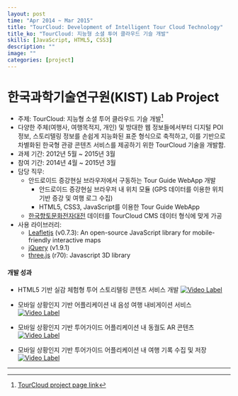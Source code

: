 ```yaml
---
layout: post
time: "Apr 2014 ~ Mar 2015"
title: "TourCloud: Development of Intelligent Tour Cloud Technology"
title_ko: "TourCloud: 지능형 소셜 투어 클라우드 기슬 개발"
skills: [JavaScript, HTML5, CSS3]
description: ""
image: ""
categories: [project]
---
```


# 한국과학기술연구원(KIST) Lab Project
- 주제: TourCloud: 지능형 소셜 투어 클라우드 기슬 개발[^1]
- 다양한 주체(여행사, 여행목적지, 개인) 및 방대한 웹 정보들에서부터 디지털 POI 정보, 스토리텔링 정보를 손쉽게 지능화된 표준 형식으로 축적하고, 
이를 기반으로 차별화된 한국형 관광 콘텐츠 서비스를 제공하기 위한 TourCloud 기술을 개발함.
- 과제 기간: 2012년 5월 ~ 2015년 3월
- 참여 기간: 2014년 4월 ~ 2015년 3월
- 담당 직무: 
    + 안드로이드 증강현실 브라우저에서 구동하는 Tour Guide WebApp 개발
        - 안드로이드 증강현실 브라우저 내 위치 모듈 (GPS 데이터를 이용한 위치 기반 증강 및 여행 로그 수집)
        - HTML5, CSS3, JavaScript를 이용한 Tour Guide WebApp
    + [한국향토문화전자대전](http://www.grandculture.net/) 데이터를 TourCloud CMS 데이터 형식에 맞게 가공 
- 사용 라이브러리: 
    + [Leafletjs](http://leafletjs.com/index.html) (v0.7.3): An open-source JavaScript library for mobile-friendly interactive maps
    + [jQuery](https://jquery.com/) (v1.9.1)
    + [three.js](https://threejs.org/) (r70): Javascript 3D library
    
#### 개발 성과
- HTML5 기반 실감 체험형 투어 스토리텔링 콘텐츠 서비스 개발
[![Video Label](http://img.youtube.com/vi/NaQOTZcWoH8/0.jpg)](https://youtu.be/NaQOTZcWoH8)

- 모바일 상황인지 기반 어플리케이션 내  음성 여행 내비게이션 서비스
[![Video Label](http://img.youtube.com/vi/irmZkeUwVyk/0.jpg)](https://youtu.be/irmZkeUwVyk)

- 모바일 상황인지 기반 투어가이드 어플리케이션 내 동궐도 AR 콘텐츠
[![Video Label](http://img.youtube.com/vi/E-knjhPfk0g/0.jpg)](https://youtu.be/E-knjhPfk0g)

- 모바일 상황인지 기반 투어가이드 어플리케이션 내 여행 기록 수집 및 저장
[![Video Label](http://img.youtube.com/vi/NJYLstusieU/0.jpg)](https://youtu.be/NJYLstusieU)

---    
[^1]: [TourCloud project page link](http://project.tourcloud.org)